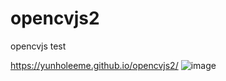 # opencvjs2
 opencvjs test

https://yunholeeme.github.io/opencvjs2/
![image](https://user-images.githubusercontent.com/12512309/71540834-31c2c200-2993-11ea-9af6-10296578a670.png)
